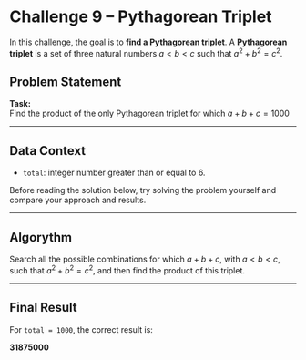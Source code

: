 # Challenge 9 – Pythagorean Triplet

In this challenge, the goal is to **find a Pythagorean triplet**. A **Pythagorean triplet** is a set of three natural numbers $a<b<c$ such that $a^2+b^2=c^2$.

## Problem Statement

**Task:**  
Find the product of the only Pythagorean triplet for which $a+b+c=1000$

---

## Data Context

- `total`: integer number greater than or equal to 6.

Before reading the solution below, try solving the problem yourself and compare your approach and results.

---

## Algorythm

Search all the possible combinations for which $a+b+c$, with $a<b<c$, such that $a^2+b^2=c^2$, and then find the product of this triplet.

---

## Final Result

For `total = 1000`, the correct result is:

**31875000**